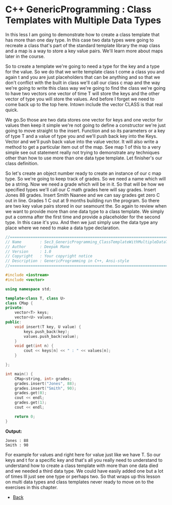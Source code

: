 # C++ GenericProgramming : Class Templates with Multiple Data Types

In this less I am going to demonstrate how to create a class template that has more than one day type. In this case two data types were going to recreate a class that's part of the standard template library the map class and a map is a way to store a key value pairs. We'll learn more about maps later in the course.

So to create a template we're going to need a type for the key and a type for the value. So we do that we write template class t come a class you and again t and you are just placeholders that can be anything and so that we don't conflict with the built in class we'll call our class c map and the way we're going to write this class way we're going to find the class we're going to have two vectors one vector of time T will store the keys and the other vector of type you will store the values. And before I forget we need to come back up to the top here. Intown include the vector CLASS is that real quick.

We go.So those are two data stores one vector for keys and one vector for values then keep it simple we're not going to define a constructor we're just going to move straight to the insert. Function and so its parameters or a key of type T and a value of type you and we'll push back key into the Keys. Vector and we'll push back value into the value vector. It will also write a method to get a particular item out of the map. See map 1 of this to a very simple see out statement really not trying to demonstrate any techniques other than how to use more than one data type template. Let finisher's our class definition.

So let's create an object number ready to create an instance of our c map type. So we're going to keep track of grades. So we need a name which will be a string. Now we need a grade which will be in it. So that will be how we specified types we'll call our C math grades here will say grades. Insert Jones 88 grades. Insert Smith Naanee and we can say grades get zero C out in line. Grades 1 C out at 9 months building run the program. So there are two key value pairs stored in our seamount the. So again to review when we want to provide more than one data type to a class template. We simply put a comma after the first time and provide a placeholder for the second type. In this case it's you. And then we just simply use the data type any place where we need to make a data type declaration. 
```cpp
//============================================================================
// Name        : Sec3_GenericProgramming_ClassTemplateWithMultipleDataTypes.cpp
// Author      : Deepak Mane
// Version     : 1.0
// Copyright   : Your copyright notice
// Description : GenericProgramming in C++, Ansi-style
//============================================================================

#include <iostream>
#include <vector>

using namespace std;

template<class T, class U>
class CMap {
private:
	vector<T> keys;
	vector<U> values;
public:
	void insert(T key, U value) {
		keys.push_back(key);
		values.push_back(value);
	}
	void get(int n) {
		cout << keys[n] << " : " << values[n];
	}

};

int main() {
	CMap<string, int> grades;
	grades.insert("Jones", 88);
	grades.insert("Smith", 90);
	grades.get(0);
	cout << endl;
	grades.get(1);
	cout << endl;

	return 0;
}

```
__Output:__
```
Jones : 88
Smith : 90
```
For example for values and right here for value just like we have T. So our keys and t for a specific key and that's all you really need to understand to understand how to create a class template with more than one data died and we needed a third data type. We could have easily added one but a lot of times Ill just see one type or perhaps two. So that wraps up this lesson on multi data types and class templates never ready to move on to the exercises in this chapter.

- [Back](./README.MD)
